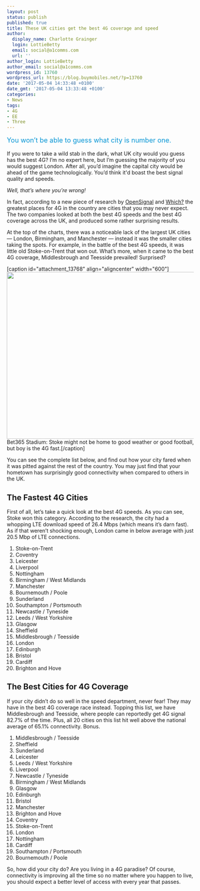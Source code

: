 ```yaml
---
layout: post
status: publish
published: true
title: These UK cities get the best 4G coverage and speed
author:
  display_name: Charlotte Grainger
  login: LottieBetty
  email: social@a1comms.com
  url: ''
author_login: LottieBetty
author_email: social@a1comms.com
wordpress_id: 13760
wordpress_url: https://blog.buymobiles.net/?p=13760
date: '2017-05-04 14:33:48 +0100'
date_gmt: '2017-05-04 13:33:48 +0100'
categories:
- News
tags:
- 4G
- EE
- Three
---
```

<p><span class="postStandFirst" style="color: #0896d5; line-height: 26px; font-size: 18px;">You won&rsquo;t be able to guess what city is number one.</span></p>
<p>If you were to take a wild stab in the dark, what UK city would you guess has the best 4G? I&rsquo;m no expert here, but I&rsquo;m guessing the majority of you would suggest London. After all, you&rsquo;d imagine the capital city would be ahead of the game technologically. You&rsquo;d think it'd boast the best signal quality and speeds.</p>
<p><em>Well, that&rsquo;s where you&rsquo;re wrong! </em></p>
<p>In fact, according to a new piece of research by <a href="https://opensignal.com/">OpenSignal</a> and <a href="http://www.which.co.uk/?source_code=911CUJ&amp;CMP=KNC-GOOGLE&amp;CMP=Price_test_$ja=cgid:7433303659%7Ctsid:21612%7Ccid:44904709%7Clid:59956268659%7Cnw:g%7Ccrid:174468939070%7Crnd:9010110810992192370%7Cdvc:c%7Cadp:1t1%7Ckw:which%7Cbku:1&amp;campaign=Brand%7C%7CBrand+Related+%26+Misspells%7C%7CSearch&amp;gclid=Cj0KEQjwoqvIBRD6ls6og8qB77YBEiQAcqqHe24otbRSf3ZtjHGotRBc0K0fJcZaNvS38UxVcBYo_dMaAg0v8P8HAQ&amp;gclsrc=aw.ds&amp;dclid=CMvE3YWE1tMCFRUC0wodFucJ-A">Which?</a> the greatest places for 4G in the country are cities that you may never expect. The two companies looked at both the best 4G speeds and the best 4G coverage across the UK, and produced some rather surprising results.</p>
<p>At the top of the charts, there was a noticeable lack of the largest UK cities &mdash; London, Birmingham, and Manchester &mdash; instead it was the smaller cities taking the spots. For example, in the battle of the best 4G speeds, it was little old Stoke-on-Trent that won out. What&rsquo;s more, when it came to the best 4G coverage, Middlesbrough and Teesside prevailed! Surprised?</p>
<p>[caption id="attachment_13768" align="aligncenter" width="600"]<img class="wp-image-13768 size-full" src="https://lh3.googleusercontent.com/3vyjYNEDUymWXKniOJuzK5vJSwLHROyVaaWCdm-9S-oWlhIWNJkXUbxfUUHaSUtEBAnzLIo2GBrX0utyyLeBjWut=s0" width="600" height="450" /> Bet365 Stadium: Stoke might not be home to good weather or good football, but boy is the 4G fast.[/caption]</p>
<p>You can see the complete list below, and find out how your city fared when it was pitted against the rest of the country. You may just find that your hometown has surprisingly good connectivity when compared to others in the UK.</p>
<h2>The Fastest 4G Cities</h2>
<p>First of all, let&rsquo;s take a quick look at the best 4G speeds. As you can see, Stoke won this category. According to the research, the city had a whopping LTE download speed of 26.4 Mbps (which means it&rsquo;s darn fast). As if that weren&rsquo;t shocking enough, London came in below average with just 20.5 Mbp of LTE connections.</p>
<ol>
<li>Stoke-on-Trent</li>
<li>Coventry</li>
<li>Leicester</li>
<li>Liverpool</li>
<li>Nottingham</li>
<li>Birmingham / West Midlands</li>
<li>Manchester</li>
<li>Bournemouth / Poole</li>
<li>Sunderland</li>
<li>Southampton / Portsmouth</li>
<li>Newcastle / Tyneside</li>
<li>Leeds / West Yorkshire</li>
<li>Glasgow</li>
<li>Sheffield</li>
<li>Middlesbrough / Teesside</li>
<li>London</li>
<li>Edinburgh</li>
<li>Bristol</li>
<li>Cardiff</li>
<li>Brighton and Hove</li>
</ol>
<h2>The Best Cities for 4G Coverage</h2>
<p>If your city didn&rsquo;t do so well in the speed department, never fear! They may have in the best 4G coverage race instead. Topping this list, we have Middlesbrough and Teesside, where people can reportedly get 4G signal 82.7% of the time. Plus, all 20 cities on this list hit well above the national average of 65.1% connectivity. Bonus.</p>
<ol>
<li>Middlesbrough / Teesside</li>
<li>Sheffield</li>
<li>Sunderland</li>
<li>Leicester</li>
<li>Leeds / West Yorkshire</li>
<li>Liverpool</li>
<li>Newcastle / Tyneside</li>
<li>Birmingham / West Midlands</li>
<li>Glasgow</li>
<li>Edinburgh</li>
<li>Bristol</li>
<li>Manchester</li>
<li>Brighton and Hove</li>
<li>Coventry</li>
<li>Stoke-on-Trent</li>
<li>London</li>
<li>Nottingham</li>
<li>Cardiff</li>
<li>Southampton / Portsmouth</li>
<li>Bournemouth / Poole</li>
</ol>
<p>So, how did your city do? Are you living in a 4G paradise? Of course, connectivity is improving all the time so no matter where you happen to live, you should expect a better level of access with every year that passes.</p>
